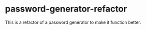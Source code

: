 # password-generator-refactor
This is a refactor of a password generator to make it function better.
